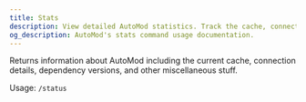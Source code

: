 ```yaml
---
title: Stats
description: View detailed AutoMod statistics. Track the cache, connections, details, and dependancies.
og_description: AutoMod's stats command usage documentation.
---
```


Returns information about AutoMod including the current cache, connection details, dependency versions, and other miscellaneous stuff.

Usage: `/status`
